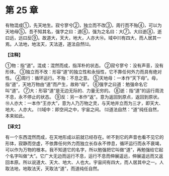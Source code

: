 # 第 25 章

有物混成①，先天地生。寂兮寥兮②，独立而不改③，周行而不殆④，可以为天地母⑤。吾不知其名，强字之曰：道⑥，强为之名曰：大⑦。大曰逝⑧，逝曰远，远曰反⑨。故道大，天大，地大，人亦大⑩。域中⑾有四大，而人居其一焉。人法地，地法天，天法道，道法自然⑿。

**【注释】**

①物：指“道”。混成：混然而成，指浑朴的状态。
②寂兮寥兮：没有声音，没有形体。
③独立而不改：形容“道”的独立性和永恒性，它不靠任何外力而具有绝对性。
④周行：循环运行。不殆：不息之意。
⑤天地母：一本作“天下母”。母，指“道”，天地万物由“道”而产生，故称“母”。
⑥强字之曰道：勉强命名它叫“道”。
⑦大：形容“道”是无边无际的、力量无穷的。
⑧逝：指“道”的运行周流不息，永不停止的状态。
⑨反：另一本作“返”。意为返回到原点，返回到原状。
⑩人亦大：一本作“王亦大”，意为人乃万物之灵，与天地并立而为三才，即天大、地大、人亦大。
⑾域中：即空间之中，宇宙之间。
⑿道法自然：“道”纯任自然，本来如此。

**【译文】**

有一个东西混然而成，在天地形成以前就已经存在。听不到它的声音也看不见它的形体，寂静而空虚，不依靠任何外力而独立长存永不停息，循环运行而永不衰竭，可以作为万物的根本。我不知道它的名字，所以勉强把它叫做“道”，再勉强给它起个名字叫做“大”。它广大无边而运行不息，运行不息而伸展遥远，伸展遥远而又返回本原。所以说道大、天大、地大、人也大。宇宙间有四大，而人居其中之一。人取法地，地取法天，天取法“道”，而道纯任自然。
